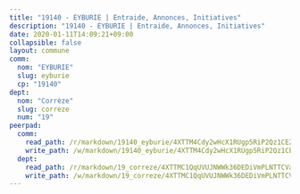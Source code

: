 ```yaml
---
title: "19140 - EYBURIE | Entraide, Annonces, Initiatives"
description: "19140 - EYBURIE | Entraide, Annonces, Initiatives"
date: 2020-01-11T14:09:21+09:00
collapsible: false
layout: commune
comm:
  nom: "EYBURIE"
  slug: eyburie
  cp: "19140"
dept:
  nom: "Corrèze"
  slug: correze
  num: "19"
peerpad:
  comm:
    read_path: /r/markdown/19140_eyburie/4XTTM4Cdy2wHcX1RUgp5RiP2Qz1CE2UxjkDZSBqtMq4MKR7CR
    write_path: /w/markdown/19140_eyburie/4XTTM4Cdy2wHcX1RUgp5RiP2Qz1CE2UxjkDZSBqtMq4MKR7CR-K3TgThy3rdJy755aqhaAKKVN5Dse91K7c7ube91DH4jmefpUVmKQeGhDaNBhDV3vm4GUkw6qLcX8zohMCqPYt5Jn1WYfA4vUCkz7hk5T4ac88uT4r18eU1h8qYbcstmuRFv9GkA1
  dept:
    read_path: /r/markdown/19_correze/4XTTMC1QqUVUJNWWk36DEDiVmPLNTTCVay5E5gwEvpSf36VsS
    write_path: /w/markdown/19_correze/4XTTMC1QqUVUJNWWk36DEDiVmPLNTTCVay5E5gwEvpSf36VsS-K3TgUzu4fqyixiBZaA5Ejd2iCC9xJnV2MqYc8L2r22c4qVWWx9VnJmMAAFTQjLmwLDBGZ9pgHdAtPGZHV6pZb6y2bhgaqXFUJ1Fp1QgihzJpszTr9ow8JcXoeYzTUZfY7Rzzn9sS
---
```


